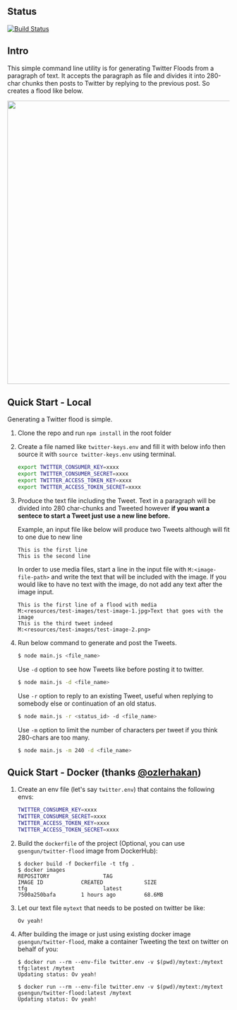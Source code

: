 ## Status
[![Build Status](https://travis-ci.org/gokhansengun/twitter-flood-generator.svg?branch=master)](https://travis-ci.org/gokhansengun/twitter-flood-generator)

## Intro

This simple command line utility is for generating Twitter Floods from a paragraph of text. It accepts the paragraph as file and divides it into 280-char chunks then posts to Twitter by replying to the previous post. So creates a flood like below.

<img src="https://raw.github.com/gokhansengun/twitter-flood-generator/master/resources/example.png" width="640">

## Quick Start - Local

Generating a Twitter flood is simple.

1. Clone the repo and run `npm install` in the root folder

2. Create a file named like `twitter-keys.env` and fill it with below info then source it with `source twitter-keys.env` using terminal.

    ```bash
    export TWITTER_CONSUMER_KEY=xxxx
    export TWITTER_CONSUMER_SECRET=xxxx
    export TWITTER_ACCESS_TOKEN_KEY=xxxx
    export TWITTER_ACCESS_TOKEN_SECRET=xxxx
    ```

3. Produce the text file including the Tweet. Text in a paragraph will be divided into 280 char-chunks and Tweeted however **if you want a sentece to start a Tweet just use a new line before.**

    Example, an input file like below will produce two Tweets although will fit to one due to new line

    ```
    This is the first line
    This is the second line
    ```

    In order to use media files, start a line in the input file with `M:<image-file-path>` and write the text that will be included with the image. If you would like to have no text with the image, do not add any text after the image input.

    ```
    This is the first line of a flood with media
    M:<resources/test-images/test-image-1.jpg>Text that goes with the image
    This is the third tweet indeed
    M:<resources/test-images/test-image-2.png>
    ```

4. Run below command to generate and post the Tweets.

    ```bash
    $ node main.js <file_name>
    ```

    Use `-d` option to see how Tweets like before posting it to twitter.

    ```bash
    $ node main.js -d <file_name>
    ```

    Use `-r` option to reply to an existing Tweet, useful when replying to somebody else or continuation of an old status.

    ```bash
    $ node main.js -r <status_id> -d <file_name>
    ```

    Use `-m` option to limit the number of characters per tweet if you think 280-chars are too many.

    ```bash
    $ node main.js -m 240 -d <file_name>
    ```

## Quick Start - Docker (thanks [@ozlerhakan](https://github.com/ozlerhakan))

1. Create an env file (let's say `twitter.env`) that contains the following envs:

    ```bash
    TWITTER_CONSUMER_KEY=xxxx
    TWITTER_CONSUMER_SECRET=xxxx
    TWITTER_ACCESS_TOKEN_KEY=xxxx
    TWITTER_ACCESS_TOKEN_SECRET=xxxx
    ```

2. Build the `dockerfile` of the project (Optional, you can use `gsengun/twitter-flood` image from DockerHub):

    ```
    $ docker build -f Dockerfile -t tfg .
    $ docker images
    REPOSITORY                 TAG                                        IMAGE ID            CREATED             SIZE
    tfg                        latest                                     7500a250bafa        1 hours ago         68.6MB
    ```

3. Let our text file `mytext` that needs to be posted on twitter be like:

    ```
    Ov yeah!
    ```

4. After building the image or just using existing docker image `gsengun/twitter-flood`, make a container Tweeting the text on twitter on behalf of you:

    ```
    $ docker run --rm --env-file twitter.env -v $(pwd)/mytext:/mytext tfg:latest /mytext
    Updating status: Ov yeah!
    
    $ docker run --rm --env-file twitter.env -v $(pwd)/mytext:/mytext gsengun/twitter-flood:latest /mytext
    Updating status: Ov yeah!
    ```
